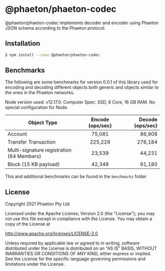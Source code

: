 # @phaeton/phaeton-codec

@phaeton/phaeton-codec implements decoder and encoder using Phaeton JSON schema according to the Phaeton protocol.

## Installation

```sh
$ npm install --save @phaeton/phaeton-codec
```

## Benchmarks

The following are some benchmarks for version 0.0.1 of this library used for encoding and decoding different objects both generic and objects similar to the ones in the Phaeton networks.

Node version used: v12.17.0. Computer Spec: SSD, 6 Core, 16 GB RAM. No special configuration for Node.

| Object Type                               | Encode (ops/sec) | Decode (ops/sec) |
| ----------------------------------------- | :--------------: | ---------------: |
| Account                                   |      75,081      |           86,908 |
| Transfer Transaction                      |     225,229      |          276,184 |
| Multi-signature registration (64 Members) |      23,539      |           44,231 |
| Block (15 KB payload)                     |      42,349      |           91,180 |

This and additional benchmarks can be found in the `benchmarks` folder

## License

Copyright 2021 Phaeton Pty Ltd.

Licensed under the Apache License, Version 2.0 (the "License");
you may not use this file except in compliance with the License.
You may obtain a copy of the License at

http://www.apache.org/licenses/LICENSE-2.0

Unless required by applicable law or agreed to in writing, software
distributed under the License is distributed on an "AS IS" BASIS,
WITHOUT WARRANTIES OR CONDITIONS OF ANY KIND, either express or implied.
See the License for the specific language governing permissions and
limitations under the License.

[phaeton core github]: https://github.com/Phaeton-Blockchain/plaak-phaeton-core
